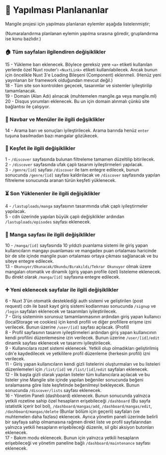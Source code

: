# 📝 Yapılması Planlananlar

Mangile projesi için yapılması planlanan eylemler aşağıda listelenmiştir;

(Numaralandırma planlanan eylemin yapılma sırasına göredir, gruplandırma ise konu bazlıdır.)

### 🏠 Tüm sayfaları ilgilendiren değişiklikler

15 - Yükleme barı eklenecek. Böylece gereksiz yere `<a>` etiketi kullanılan yerlerde özel Nuxt router'ı `<NuxtLink>` etiketi kullanılabilecek. Ancak bunun için öncelikle Nuxt 3'e Loading Bileşeni (Component) eklenmeli. (Henüz yeni yayınlanan bir framework olduğundan mevcut değil.)<br>
18 - Tüm site son kontrolden geçecek, tasarımlar ve sistemler iyileştirilip tamamlanacak.<br>
19 - Domain (Alan Adı) alınacak (muhtemelen mangile.ga veya mangile.ml)
20 - Disqus yorumları eklenecek. Bu un için domain alınmalı çünkü site bağlantısı ile çalışıyor.

### 📃 Navbar ve Menüler ile ilgili değşiklikler

14 - Arama barı ve sonuçları iyileştirilecek. Arama barında henüz `enter` tuşuna basılmadan bazı mangalar gözükecek.<br>

### 🔎 Keşfet ile ilgili değişiklikler

1 - `/discover` sayfasında bulunan filtreleme tamamen düzeltilip bitirilecek.<br>
2 - `/discover` sayfasında ufak çaplı tasarım iyileştirmeleri yapılacak.<br>
3 - `/genre/[id]` sayfası `/discover` ile tam entegre edilecek, bunun sonucunda `/genre/[id]` sayfası kaldırılacak ve `/discover` sayfasında yapılan filtreleme sonucunda aranan türün keşfeti yüklenecek.<br>

### ⏳ Son Yüklenenler ile ilgili değişiklikler

4 - `/lastuploads/manga` sayfasının tasarımında ufak çaplı iyileştirmeler yapılacak.<br>
5 - cdn üzerinde yapılan büyük çaplı değişiklikler ardından `/lastuploads/episodes` sayfası eklenecek.<br>

### 📖 Manga sayfası ile ilgili değişiklikler

10 - `/manga/[id]` sayfasında 10 yıldızlı puanlama sistemi ile giriş yapan kullanıcıların mangayı puanlaması ve mangadex puan ortalaması haricinde bir de site içinde mangile puan ortalaması ortaya çıkması sağlanacak ve bu siteye entegre edilecek.<br>
13 - `Okunuyor/Okunacak/Okundu/Bırakıldı/Tekrar Okunuyor` olmak üzere mangaları otomatik ve dinamik (giriş yapan profile özel) listeleme eklenecek. Bu direkt olarak `/manga/[id]` sayfasına entegre edilecek.<br>

### ➕ Yeni eklenecek sayfalar ile ilgili değişiklikler

6 - Nuxt 3'ün otomatik desteklediği auth sistemi ve geliştirilen (post request) cdn ile basit kayıt giriş sistemi kodlanması sonucunda `/signup` ve `/login` sayfaları eklenecek ve tasarımları iyileştirilecek.<br>
7 - Giriş sisteminin sorunsuz tamamlanmasının ardından giriş yapan kullanıcı (localStorage ve cookies) için kendi profili ve diğer profillere erişme izni verilecek. Bunun üzerine `/user/[id]` sayfası açılacak. (Profil)<br>
8 - Profil sayfasının tasarım iyileştirmeleri ardından giriş yapan kullanıcının kendi profilini düzenlemesine izin verilecek. Bunun üzerine `/user/[id]/edit` dinamik sayfası eklenecek ve tasarımı iyileştirilecek.<br>
9 - Kullanıcılara rozet sistemi eklenecek. Yetkili olup olmadıkları geliştirilmiş cdn'e kaydedilecek ve yetkililere profil düzenleme (herkesin profili) izni verilecek.<br>
11 - Giriş yapan kullanıcıların kendi gizli listelerini oluşturmaları ve bu listeleri düzenlemeleri için `/list/[id]` ve `/list/[id]/edit` sayfaları eklenecek.<br>
12 - İlk başta gizli olarak yapılan listeler tüm kullanıcılara açılacak ve bu listeler yine Mangile site içinde yapılan beğeniler sonucunda beğeni sıralamasına göre liste keşfetinde beğenilmeyi bekleyecek. Bunun sonucunda `/discover/lists` sayfası eklenecek.<br>
16 - Yönetim Paneli (dashboard) eklenecek. Bunun sonucunda yalnızca yetkili rozetine sahip özel hesapların erişebileceği `/dashboard` (Bu sayfa istatistik içerir bol bol), `/dashboard/mangas/add`, `/dashboard/mangas/edit`, `/dashboard/mangas/delete` (Bunlar bölüm için geçerli) sayfaları (ve muhtemelen daha fazlası) eklenecek. Ayrıca yönetim paneli üzerinde belirli bir sayfaya sahip olmamasına rağmen direkt liste ve profil sayfalarından yalnızca yetkili hesapların erişebileceği düzenle, sil gibi aksiyon butonları eklenecek.<br>
17 - Bakım modu eklenecek. Bunun için yalnızca yetkili hesapların erişebileceği ve yönetim paneline bağlı `/dashboard/maintenance` sayfası eklenecek.<br>
